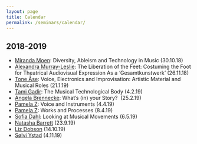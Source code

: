 ```yaml
---
layout: page
title: Calendar
permalink: /seminars/calendar/
---
```


## 2018-2019

* [Miranda Moen](/seminars/2018-10-17-miranda-moen-seminar-talk.html): Diversity, Ableism and Technology in Music (30.10.18)
* [Alexandra Murray-Leslie](/seminars/2018-11-11-alexandra-murray-leslie-seminar-talk.html): The Liberation of the Feet: Costuming the Foot for Theatrical Audiovisual Expression As a ‘Gesamtkunstwerk’ (26.11.18)
* [Tone Åse](/seminars/2019-01-10-tone-aase-seminar-talk.html): Voice, Electronics and Improvisation: Artistic Material and Musical Roles (21.1.19)
* [Tami Gadir](/seminars/2019-01-25-tami-gadir-seminar-talk.html): The Musical Technological Body (4.2.19)
* [Angela Brennecke](/seminars/2019-02-11-angela-brennecke-seminar-talk.html): What’s (in) your Story?  (25.2.19)
* [Pamela Z](/seminars/pamela-z-seminar-talk-mct): Voice and Instruments (4.4.19)
* [Pamela Z](/seminars/pamela-z-seminar-talk): Works and Processes (8.4.19)
* [Sofia Dahl](/seminars/sofia-dahl-seminar-talk): Looking at Musical Movements (6.5.19)
* [Natasha Barrett](https://en.wikipedia.org/wiki/Natasha_Barrett_(composer)) (23.9.19)
* [Liz Dobson](https://drlizdobson.com/) (14.10.19)
* [Sølvi Ystad](http://www.prism.cnrs.fr/spip.php?article53&lang=fr) (4.11.19)
